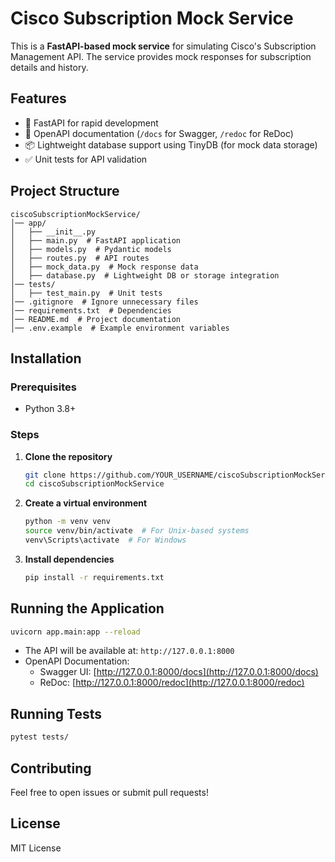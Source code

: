 # Cisco Subscription Mock Service

This is a **FastAPI-based mock service** for simulating Cisco's Subscription Management API. The service provides mock responses for subscription details and history.

## Features
- 🚀 FastAPI for rapid development
- 📄 OpenAPI documentation (`/docs` for Swagger, `/redoc` for ReDoc)
- 📦 Lightweight database support using TinyDB (for mock data storage)
- ✅ Unit tests for API validation

## Project Structure
```
ciscoSubscriptionMockService/
│── app/
│   ├── __init__.py
│   ├── main.py  # FastAPI application
│   ├── models.py  # Pydantic models
│   ├── routes.py  # API routes
│   ├── mock_data.py  # Mock response data
│   ├── database.py  # Lightweight DB or storage integration
│── tests/
│   ├── test_main.py  # Unit tests
│── .gitignore  # Ignore unnecessary files
│── requirements.txt  # Dependencies
│── README.md  # Project documentation
│── .env.example  # Example environment variables
```

## Installation
### Prerequisites
- Python 3.8+

### Steps
1. **Clone the repository**
   ```sh
   git clone https://github.com/YOUR_USERNAME/ciscoSubscriptionMockService.git
   cd ciscoSubscriptionMockService
   ```

2. **Create a virtual environment**
   ```sh
   python -m venv venv
   source venv/bin/activate  # For Unix-based systems
   venv\Scripts\activate  # For Windows
   ```

3. **Install dependencies**
   ```sh
   pip install -r requirements.txt
   ```

## Running the Application
```sh
uvicorn app.main:app --reload
```
- The API will be available at: `http://127.0.0.1:8000`
- OpenAPI Documentation:
  - Swagger UI: [http://127.0.0.1:8000/docs](http://127.0.0.1:8000/docs)
  - ReDoc: [http://127.0.0.1:8000/redoc](http://127.0.0.1:8000/redoc)

## Running Tests
```sh
pytest tests/
```

## Contributing
Feel free to open issues or submit pull requests!

## License
MIT License